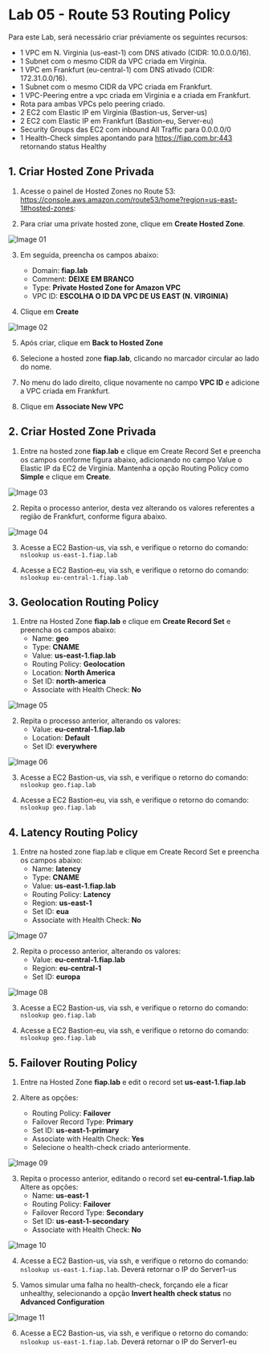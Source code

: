 # Lab 05 - Route 53 Routing Policy

Para este Lab, será necessário criar préviamente os seguintes recursos:
- 1 VPC em N. Virginia (us-east-1) com DNS ativado (CIDR: 10.0.0.0/16).
- 1 Subnet com o mesmo CIDR da VPC criada em Virginia.
- 1 VPC em Frankfurt (eu-central-1) com DNS ativado (CIDR: 172.31.0.0/16).
- 1 Subnet com o mesmo CIDR da VPC criada em Frankfurt.
- 1 VPC-Peering entre a vpc criada em Virginia e a criada em Frankfurt.
- Rota para ambas VPCs pelo peering criado.
- 2 EC2 com Elastic IP em Virginia (Bastion-us, Server-us)
- 2 EC2 com Elastic IP em Frankfurt (Bastion-eu, Server-eu)
- Security Groups das EC2 com inbound All Traffic para 0.0.0.0/0
- 1 Health-Check simples apontando para https://fiap.com.br:443 retornando status Healthy

## 1. Criar Hosted Zone Privada

1. Acesse o painel de Hosted Zones no Route 53: https://console.aws.amazon.com/route53/home?region=us-east-1#hosted-zones:

2. Para criar uma private hosted zone, clique em **Create Hosted Zone**.

![Image 01](https://d1b7vbmva6nnec.cloudfront.net/lab05/lab-05-route53-01.png)

3. Em seguida, preencha os campos abaixo:
    - Domain: **fiap.lab**
    - Comment: **DEIXE EM BRANCO**
    - Type: **Private Hosted Zone for Amazon VPC**
    - VPC ID: **ESCOLHA O ID DA VPC DE US EAST (N. VIRGINIA)**

4. Clique em **Create**

![Image 02](https://d1b7vbmva6nnec.cloudfront.net/lab05/lab-05-route53-02.png)

5. Após criar, clique em **Back to Hosted Zone**

6. Selecione a hosted zone **fiap.lab**, clicando no marcador circular ao lado do nome.

7. No menu do lado direito, clique novamente no campo **VPC ID** e adicione a VPC criada em Frankfurt.

8. Clique em **Associate New VPC**

## 2. Criar Hosted Zone Privada

1. Entre na hosted zone **fiap.lab** e clique em Create Record Set e preencha os campos conforme figura abaixo, adicionando no campo Value o Elastic IP da EC2 de Virginia. Mantenha a opção Routing Policy como **Simple** e clique em **Create**.

![Image 03](https://d1b7vbmva6nnec.cloudfront.net/lab05/lab-05-route53-03.png)

2. Repita o processo anterior, desta vez alterando os valores referentes a região de Frankfurt, conforme figura abaixo.

![Image 04](https://d1b7vbmva6nnec.cloudfront.net/lab05/lab-05-route53-04.png)

3. Acesse a EC2 Bastion-us, via ssh, e verifique o retorno do comando: `nslookup us-east-1.fiap.lab`

4. Acesse a EC2 Bastion-eu, via ssh, e verifique o retorno do comando: `nslookup eu-central-1.fiap.lab`

## 3. Geolocation Routing Policy

1. Entre na Hosted Zone **fiap.lab** e clique em **Create Record Set** e preencha os campos abaixo:
    - Name: **geo**
    - Type: **CNAME**
    - Value: **us-east-1.fiap.lab**
    - Routing Policy: **Geolocation**
    - Location: **North America**
    - Set ID: **north-america**
    - Associate with Health Check: **No**

![Image 05](https://d1b7vbmva6nnec.cloudfront.net/lab05/lab-05-route53-05.png)

2. Repita o processo anterior, alterando os valores:
    - Value: **eu-central-1.fiap.lab**
    - Location: **Default**
    - Set ID: **everywhere**

![Image 06](https://d1b7vbmva6nnec.cloudfront.net/lab05/lab-05-route53-06.png)

3. Acesse a EC2 Bastion-us, via ssh, e verifique o retorno do comando: `nslookup geo.fiap.lab`

4. Acesse a EC2 Bastion-eu, via ssh, e verifique o retorno do comando: `nslookup geo.fiap.lab`

## 4. Latency Routing Policy

1. Entre na hosted zone fiap.lab e clique em Create Record Set e preencha os campos abaixo:
    - Name: **latency**
    - Type: **CNAME**
    - Value: **us-east-1.fiap.lab**
    - Routing Policy: **Latency**
    - Region: **us-east-1**
    - Set ID: **eua**
    - Associate with Health Check: **No**

![Image 07](https://d1b7vbmva6nnec.cloudfront.net/lab05/lab-05-route53-07.png)

2. Repita o processo anterior, alterando os valores:
    - Value: **eu-central-1.fiap.lab**
    - Region: **eu-central-1**
    - Set ID: **europa**

![Image 08](https://d1b7vbmva6nnec.cloudfront.net/lab05/lab-05-route53-08.png)

3. Acesse a EC2 Bastion-us, via ssh, e verifique o retorno do comando: `nslookup geo.fiap.lab`

4. Acesse a EC2 Bastion-eu, via ssh, e verifique o retorno do comando: `nslookup geo.fiap.lab`

## 5. Failover Routing Policy

1. Entre na Hosted Zone **fiap.lab** e edit o record set **us-east-1.fiap.lab**

2. Altere as opções:
    - Routing Policy: **Failover**
    - Failover Record Type: **Primary**
    - Set ID: **us-east-1-primary**
    - Associate with Health Check: **Yes**
    - Selecione o health-check criado anteriormente.

![Image 09](https://d1b7vbmva6nnec.cloudfront.net/lab05/lab-05-route53-09.png)

3. Repita o processo anterior, editando o record set **eu-central-1.fiap.lab** Altere as opções:
    - Name: **us-east-1**
    - Routing Policy: **Failover**
    - Failover Record Type: **Secondary**
    - Set ID: **us-east-1-secondary**
    - Associate with Health Check: **No**

![Image 10](https://d1b7vbmva6nnec.cloudfront.net/lab05/lab-05-route53-10.png)

4. Acesse a EC2 Bastion-us, via ssh, e verifique o retorno do comando: `nslookup us-east-1.fiap.lab`.
Deverá retornar o IP do Server1-us

5. Vamos simular uma falha no health-check, forçando ele a ficar unhealthy, selecionando a opção **Invert health check status** no **Advanced Configuration**

![Image 11](https://d1b7vbmva6nnec.cloudfront.net/lab05/lab-05-route53-11.png)

6. Acesse a EC2 Bastion-us, via ssh, e verifique o retorno do comando: `nslookup us-east-1.fiap.lab`. 
Deverá retornar o IP do Server1-eu

